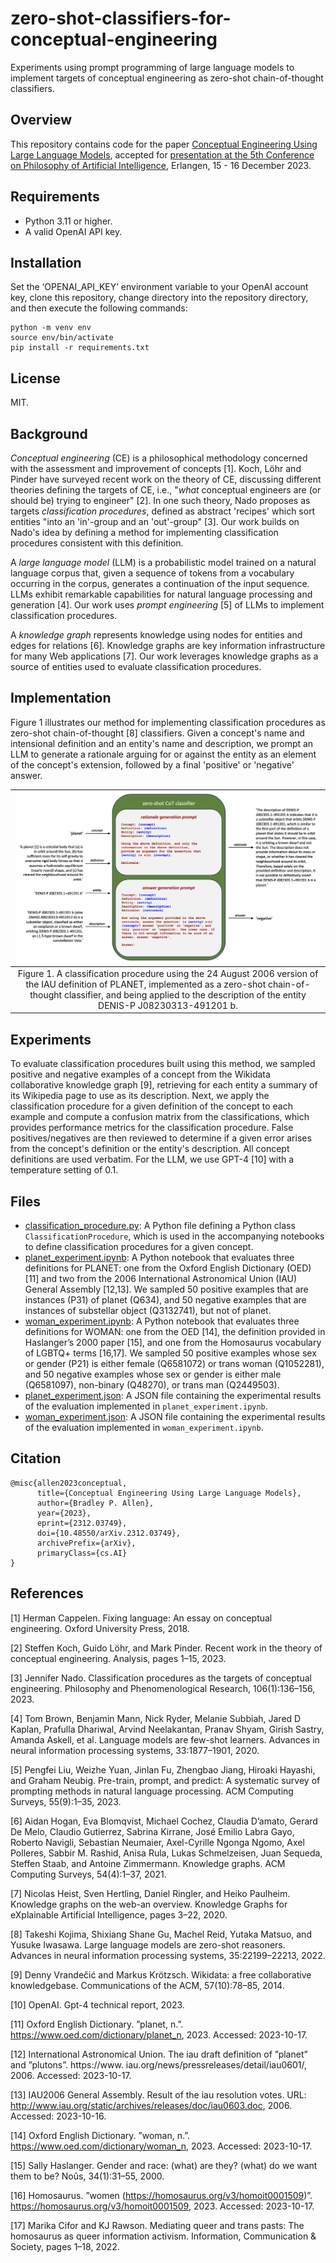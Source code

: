 # zero-shot-classifiers-for-conceptual-engineering
 Experiments using prompt programming of large language models to implement targets of conceptual engineering as zero-shot chain-of-thought classifiers.

## Overview
This repository contains code for the paper [Conceptual Engineering Using Large Language Models](https://arxiv.org/abs/2312.03749), accepted for [presentation at the 5th Conference on Philosophy of Artificial Intelligence](phai_2023_slides.pdf), Erlangen, 15 - 16 December 2023.

## Requirements
- Python 3.11 or higher. 
- A valid OpenAI API key. 

## Installation
Set the ‘OPENAI_API_KEY’ environment variable to your OpenAI account key, clone this repository, change directory into the repository directory, and then execute the following commands:
```
python -m venv env
source env/bin/activate
pip install -r requirements.txt
```

## License
MIT.

## Background
*Conceptual engineering* (CE) is a philosophical methodology concerned with the assessment and improvement of concepts [1]. Koch, Löhr and Pinder have surveyed recent work on the theory of CE, discussing different theories defining the targets of CE, i.e., "*what* conceptual engineers are (or should be) trying to engineer" [2]. In one such theory, Nado proposes as targets *classification procedures*, defined as abstract 'recipes' which sort entities "into an 'in'-group and an 'out'-group" [3]. Our work builds on Nado's idea by defining a method for implementing classification procedures consistent with this definition. 

A *large language model* (LLM) is a probabilistic model trained on a natural language corpus that, given a sequence of tokens from a vocabulary occurring in the corpus, generates a continuation of the input sequence. LLMs exhibit remarkable capabilities for natural language processing and generation [4]. Our work uses *prompt engineering* [5] of LLMs to implement classification procedures. 

A *knowledge graph* represents knowledge using nodes for entities and edges for relations [6]. Knowledge graphs are key information infrastructure for many Web applications [7]. Our work leverages knowledge graphs as a source of entities used to evaluate classification procedures.

## Implementation
Figure 1 illustrates our method for implementing classification procedures as zero-shot chain-of-thought [8] classifiers. Given a concept's name and intensional definition and an entity's name and description, we prompt an LLM to generate a rationale arguing for or against the entity as an element of the concept's extension, followed by a final 'positive' or 'negative' answer.

| ![classifier_example.png](classifier_example.png) | 
|:--:| 
| Figure 1. A classification procedure using the 24 August 2006 version of the IAU definition of PLANET, implemented as a zero-shot chain-of-thought classifier, and being applied to the description of the entity DENIS-P J08230313-491201 b. |

## Experiments
To evaluate classification procedures built using this method, we sampled positive and negative examples of a concept from the Wikidata collaborative knowledge graph [9], retrieving for each entity a summary of its Wikipedia page to use as its description. Next, we apply the classification procedure for a given definition of the concept to each example and compute a confusion matrix from the classifications, which provides performance metrics for the classification procedure. False positives/negatives are then reviewed to determine if a given error arises from the concept's definition or the entity's description. All concept definitions are used verbatim. For the LLM, we use GPT-4 [10] with a temperature setting of 0.1.

## Files

- [classification_procedure.py](classification_procedure.py): A Python file defining a Python class ```ClassificationProcedure```, which is used in the accompanying notebooks to define classification procedures for a given concept. 
- [planet_experiment.ipynb](planet_experiment.ipynb): A Python notebook that evaluates three definitions for PLANET: one from the Oxford English Dictionary (OED) [11] and two from the 2006 International Astronomical Union (IAU) General Assembly [12,13]. We sampled 50 positive examples that are instances (P31) of planet (Q634), and 50 negative examples that are instances of substellar object (Q3132741), but not of planet. 
- [woman_experiment.ipynb](woman_experiment.ipynb): A Python notebook that evaluates three definitions for WOMAN: one from the OED [14], the definition provided in Haslanger’s 2000 paper [15], and one from the Homosaurus vocabulary of LGBTQ+ terms [16,17]. We sampled 50 positive examples whose sex or gender (P21) is either female (Q6581072) or trans woman (Q1052281), and 50 negative examples whose sex or gender is either male (Q6581097), non-binary (Q48270), or trans man (Q2449503).
- [planet_experiment.json](planet_experiment.json): A JSON file containing the experimental results of the evaluation implemented in ```planet_experiment.ipynb```.
- [woman_experiment.json](woman_experiment.json): A JSON file containing the experimental results of the evaluation implemented in ```woman_experiment.ipynb```.

## Citation
```
@misc{allen2023conceptual,
      title={Conceptual Engineering Using Large Language Models}, 
      author={Bradley P. Allen},
      year={2023},
      eprint={2312.03749},
      doi={10.48550/arXiv.2312.03749},
      archivePrefix={arXiv},
      primaryClass={cs.AI}
}
```
## References

[1] Herman Cappelen. Fixing language: An essay on conceptual engineering. Oxford University Press, 2018.

[2] Steffen Koch, Guido Löhr, and Mark Pinder. Recent work in the theory of conceptual engineering. Analysis, pages 1–15, 2023.

[3] Jennifer Nado. Classification procedures as the targets of conceptual engineering. Philosophy and Phenomenological Research, 106(1):136–156, 2023.

[4] Tom Brown, Benjamin Mann, Nick Ryder, Melanie Subbiah, Jared D Kaplan, Prafulla Dhariwal, Arvind
Neelakantan, Pranav Shyam, Girish Sastry, Amanda Askell, et al. Language models are few-shot learners.
Advances in neural information processing systems, 33:1877–1901, 2020.

[5] Pengfei Liu, Weizhe Yuan, Jinlan Fu, Zhengbao Jiang, Hiroaki Hayashi, and Graham Neubig. Pre-train,
prompt, and predict: A systematic survey of prompting methods in natural language processing. ACM
Computing Surveys, 55(9):1–35, 2023.

[6] Aidan Hogan, Eva Blomqvist, Michael Cochez, Claudia D’amato, Gerard De Melo, Claudio Gutierrez,
Sabrina Kirrane, José Emilio Labra Gayo, Roberto Navigli, Sebastian Neumaier, Axel-Cyrille Ngonga
Ngomo, Axel Polleres, Sabbir M. Rashid, Anisa Rula, Lukas Schmelzeisen, Juan Sequeda, Steffen Staab,
and Antoine Zimmermann. Knowledge graphs. ACM Computing Surveys, 54(4):1–37, 2021.

[7] Nicolas Heist, Sven Hertling, Daniel Ringler, and Heiko Paulheim. Knowledge graphs on the web-an
overview. Knowledge Graphs for eXplainable Artificial Intelligence, pages 3–22, 2020.

[8] Takeshi Kojima, Shixiang Shane Gu, Machel Reid, Yutaka Matsuo, and Yusuke Iwasawa. Large language
models are zero-shot reasoners. Advances in neural information processing systems, 35:22199–22213,
2022.

[9] Denny Vrandečić and Markus Krötzsch. Wikidata: a free collaborative knowledgebase. Communications
of the ACM, 57(10):78–85, 2014.

[10] OpenAI. Gpt-4 technical report, 2023.

[11] Oxford English Dictionary. ”planet, n.”. https://www.oed.com/dictionary/planet_n, 2023. Accessed:
2023-10-17.

[12] International Astronomical Union. The iau draft definition of ”planet” and ”plutons”. https://www.
iau.org/news/pressreleases/detail/iau0601/, 2006. Accessed: 2023-10-17.

[13] IAU2006 General Assembly. Result of the iau resolution votes. URL:
http://www.iau.org/static/archives/releases/doc/iau0603.doc, 2006. Accessed: 2023-10-16.

[14] Oxford English Dictionary. ”woman, n.”. https://www.oed.com/dictionary/woman_n, 2023. Accessed:
2023-10-17.

[15] Sally Haslanger. Gender and race: (what) are they? (what) do we want them to be? Noûs, 34(1):31–55,
2000.

[16] Homosaurus. ”women (https://homosaurus.org/v3/homoit0001509)”. https://homosaurus.org/v3/homoit0001509, 2023. Accessed: 2023-10-17.

[17] Marika Cifor and KJ Rawson. Mediating queer and trans pasts: The homosaurus as queer information
activism. Information, Communication & Society, pages 1–18, 2022.
